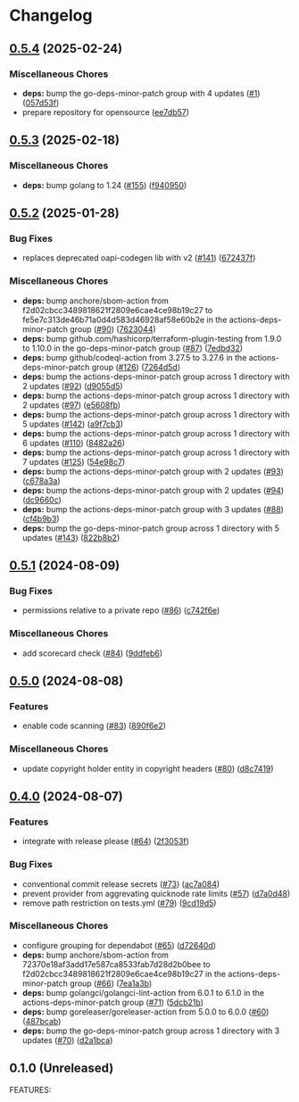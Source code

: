 # Changelog

## [0.5.4](https://github.com/circlefin/terraform-provider-quicknode/compare/v0.5.3...v0.5.4) (2025-02-24)


### Miscellaneous Chores

* **deps:** bump the go-deps-minor-patch group with 4 updates ([#1](https://github.com/circlefin/terraform-provider-quicknode/issues/1)) ([057d53f](https://github.com/circlefin/terraform-provider-quicknode/commit/057d53f0818180da856584f20637e76753c671e1))
* prepare repository for opensource ([ee7db57](https://github.com/circlefin/terraform-provider-quicknode/commit/ee7db5791883e89fc5812b17c586fab29827d3b2))

## [0.5.3](https://github.com/circlefin/terraform-provider-quicknode/compare/v0.5.2...v0.5.3) (2025-02-18)


### Miscellaneous Chores

* **deps:** bump golang to 1.24 ([#155](https://github.com/circlefin/terraform-provider-quicknode/issues/155)) ([f940950](https://github.com/circlefin/terraform-provider-quicknode/commit/f940950db96f1630e0303fa592ba476346522a82))

## [0.5.2](https://github.com/circlefin/terraform-provider-quicknode/compare/v0.5.1...v0.5.2) (2025-01-28)


### Bug Fixes

* replaces deprecated oapi-codegen lib with v2 ([#141](https://github.com/circlefin/terraform-provider-quicknode/issues/141)) ([672437f](https://github.com/circlefin/terraform-provider-quicknode/commit/672437fe5c567a49798bc3c78595101f00a3f47d))


### Miscellaneous Chores

* **deps:** bump anchore/sbom-action from f2d02cbcc3489818621f2809e6cae4ce98b19c27 to fe5e7c313de46b71a0d4d583d46928af58e60b2e in the actions-deps-minor-patch group ([#90](https://github.com/circlefin/terraform-provider-quicknode/issues/90)) ([7623044](https://github.com/circlefin/terraform-provider-quicknode/commit/76230441a0e1494de65e5cdd6df96ddcd146ba2d))
* **deps:** bump github.com/hashicorp/terraform-plugin-testing from 1.9.0 to 1.10.0 in the go-deps-minor-patch group ([#87](https://github.com/circlefin/terraform-provider-quicknode/issues/87)) ([7edbd32](https://github.com/circlefin/terraform-provider-quicknode/commit/7edbd3207d12c70f2b87a9fdd9130159262dea6c))
* **deps:** bump github/codeql-action from 3.27.5 to 3.27.6 in the actions-deps-minor-patch group ([#126](https://github.com/circlefin/terraform-provider-quicknode/issues/126)) ([7264d5d](https://github.com/circlefin/terraform-provider-quicknode/commit/7264d5dbe134d8268ff83256cc020c32e8d594d1))
* **deps:** bump the actions-deps-minor-patch group across 1 directory with 2 updates ([#92](https://github.com/circlefin/terraform-provider-quicknode/issues/92)) ([d9055d5](https://github.com/circlefin/terraform-provider-quicknode/commit/d9055d5a7252567026ddaf63fb62726cee179a22))
* **deps:** bump the actions-deps-minor-patch group across 1 directory with 2 updates ([#97](https://github.com/circlefin/terraform-provider-quicknode/issues/97)) ([e5608fb](https://github.com/circlefin/terraform-provider-quicknode/commit/e5608fbb6e9adbbd8bb9b570db0140604b599a48))
* **deps:** bump the actions-deps-minor-patch group across 1 directory with 5 updates ([#142](https://github.com/circlefin/terraform-provider-quicknode/issues/142)) ([a9f7cb3](https://github.com/circlefin/terraform-provider-quicknode/commit/a9f7cb3522fe59f70675e4bbbd09ee3af1a195f9))
* **deps:** bump the actions-deps-minor-patch group across 1 directory with 6 updates ([#110](https://github.com/circlefin/terraform-provider-quicknode/issues/110)) ([8482a26](https://github.com/circlefin/terraform-provider-quicknode/commit/8482a264636702fc797793a9f65f2764e8123d35))
* **deps:** bump the actions-deps-minor-patch group across 1 directory with 7 updates ([#125](https://github.com/circlefin/terraform-provider-quicknode/issues/125)) ([54e98c7](https://github.com/circlefin/terraform-provider-quicknode/commit/54e98c7a7c3c22beee255d89c97022654fd9a4fb))
* **deps:** bump the actions-deps-minor-patch group with 2 updates ([#93](https://github.com/circlefin/terraform-provider-quicknode/issues/93)) ([c678a3a](https://github.com/circlefin/terraform-provider-quicknode/commit/c678a3a2d87b08a76dce4b1d08ab6b10840f2dc0))
* **deps:** bump the actions-deps-minor-patch group with 2 updates ([#94](https://github.com/circlefin/terraform-provider-quicknode/issues/94)) ([dc9660c](https://github.com/circlefin/terraform-provider-quicknode/commit/dc9660c90ae8196ead0a960cc25409830ba433b2))
* **deps:** bump the actions-deps-minor-patch group with 3 updates ([#88](https://github.com/circlefin/terraform-provider-quicknode/issues/88)) ([cf4b9b3](https://github.com/circlefin/terraform-provider-quicknode/commit/cf4b9b3a4a8e094210ef24c245727c54da19cbe3))
* **deps:** bump the go-deps-minor-patch group across 1 directory with 5 updates ([#143](https://github.com/circlefin/terraform-provider-quicknode/issues/143)) ([822b8b2](https://github.com/circlefin/terraform-provider-quicknode/commit/822b8b253d781f27540ce5190624c703d61f1683))

## [0.5.1](https://github.com/circlefin/terraform-provider-quicknode/compare/v0.5.0...v0.5.1) (2024-08-09)


### Bug Fixes

* permissions relative to a private repo ([#86](https://github.com/circlefin/terraform-provider-quicknode/issues/86)) ([c742f6e](https://github.com/circlefin/terraform-provider-quicknode/commit/c742f6ef36b864235e573ad91d1bb0294621ea82))


### Miscellaneous Chores

* add scorecard check ([#84](https://github.com/circlefin/terraform-provider-quicknode/issues/84)) ([9ddfeb6](https://github.com/circlefin/terraform-provider-quicknode/commit/9ddfeb6103a93b11f2953c8ad47274e4d4fe2244))

## [0.5.0](https://github.com/circlefin/terraform-provider-quicknode/compare/v0.4.0...v0.5.0) (2024-08-08)


### Features

* enable code scanning ([#83](https://github.com/circlefin/terraform-provider-quicknode/issues/83)) ([890f6e2](https://github.com/circlefin/terraform-provider-quicknode/commit/890f6e27d1a5da75b50d88d425902cf3efbb0424))


### Miscellaneous Chores

* update copyright holder entity in copyright headers ([#80](https://github.com/circlefin/terraform-provider-quicknode/issues/80)) ([d8c7419](https://github.com/circlefin/terraform-provider-quicknode/commit/d8c74190a2eed066e3d0831d2ed1517d10c4f1ab))

## [0.4.0](https://github.com/circlefin/terraform-provider-quicknode/compare/v0.3.0...v0.4.0) (2024-08-07)


### Features

* integrate with release please ([#64](https://github.com/circlefin/terraform-provider-quicknode/issues/64)) ([2f3053f](https://github.com/circlefin/terraform-provider-quicknode/commit/2f3053f711d3a611a795b143848bba12da1eed59))


### Bug Fixes

* conventional commit release secrets ([#73](https://github.com/circlefin/terraform-provider-quicknode/issues/73)) ([ac7a084](https://github.com/circlefin/terraform-provider-quicknode/commit/ac7a08409692ce76ac03dd0cbb9bc8a4de89ac2e))
* prevent provider from aggrevating quicknode rate limits ([#57](https://github.com/circlefin/terraform-provider-quicknode/issues/57)) ([d7a0d48](https://github.com/circlefin/terraform-provider-quicknode/commit/d7a0d48a1ba9bd208b719ef6019b97ac299ac09f))
* remove path restriction on tests.yml ([#79](https://github.com/circlefin/terraform-provider-quicknode/issues/79)) ([9cd19d5](https://github.com/circlefin/terraform-provider-quicknode/commit/9cd19d577c26a062dba396647a77b1de8ed9ea6e))


### Miscellaneous Chores

* configure grouping for dependabot ([#65](https://github.com/circlefin/terraform-provider-quicknode/issues/65)) ([d72640d](https://github.com/circlefin/terraform-provider-quicknode/commit/d72640de3ea59f0983eb99f25b20f0e8d1d6d06d))
* **deps:** bump anchore/sbom-action from 72370e18af3add17e587ca8533fab7d28d2b0bee to f2d02cbcc3489818621f2809e6cae4ce98b19c27 in the actions-deps-minor-patch group ([#66](https://github.com/circlefin/terraform-provider-quicknode/issues/66)) ([7ea1a3b](https://github.com/circlefin/terraform-provider-quicknode/commit/7ea1a3bc0264b5520be5ca9d782dfa499b4d6bfd))
* **deps:** bump golangci/golangci-lint-action from 6.0.1 to 6.1.0 in the actions-deps-minor-patch group ([#71](https://github.com/circlefin/terraform-provider-quicknode/issues/71)) ([5dcb21b](https://github.com/circlefin/terraform-provider-quicknode/commit/5dcb21bf71edd9625158ffcab8f88ee66fa987e0))
* **deps:** bump goreleaser/goreleaser-action from 5.0.0 to 6.0.0 ([#60](https://github.com/circlefin/terraform-provider-quicknode/issues/60)) ([487bcab](https://github.com/circlefin/terraform-provider-quicknode/commit/487bcab31f1501e21268a5bf806c9d73acab6ce7))
* **deps:** bump the go-deps-minor-patch group across 1 directory with 3 updates ([#70](https://github.com/circlefin/terraform-provider-quicknode/issues/70)) ([d2a1bca](https://github.com/circlefin/terraform-provider-quicknode/commit/d2a1bcad284ee7d189fcf27ac33ca668ac6fa9b6))

## 0.1.0 (Unreleased)

FEATURES:

